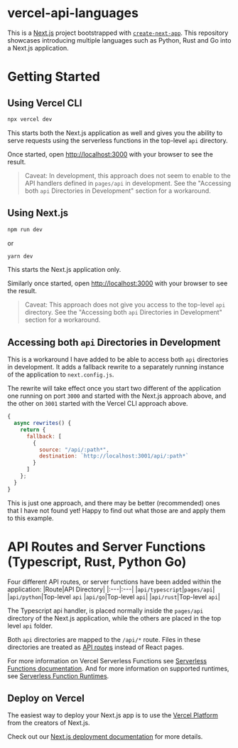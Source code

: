 # vercel-api-languages
This is a [Next.js](https://nextjs.org/) project bootstrapped with [`create-next-app`](https://github.com/vercel/next.js/tree/canary/packages/create-next-app).
This repository showcases introducing multiple languages such as Python, Rust and Go into a Next.js application.

# Getting Started

## Using Vercel CLI
```bash
npx vercel dev
```
This starts both the Next.js application as well and gives you the ability to serve requests using the serverless functions in the top-level `api` directory.

Once started, open [http://localhost:3000](http://localhost:3000) with your browser to see the result.

> Caveat: In development, this approach does not seem to enable to the API handlers defined in `pages/api` in development. See the "Accessing both `api` Directories in Development" section for a workaround.

## Using Next.js
```bash
npm run dev
```
or 
```bash
yarn dev
```

This starts the Next.js application only.

Similarly once started, open [http://localhost:3000](http://localhost:3000) with your browser to see the result.

> Caveat: This approach does not give you access to the top-level `api` directory. See the "Accessing both `api` Directories in Development" section for a workaround.



## Accessing both `api` Directories in Development
This is a workaround I have added to be able to access both `api` directories in development. It adds a fallback rewrite to a separately running instance of the application to `next.config.js`.

The rewrite will take effect once you start two different of the application one running on port `3000` and started with the Next.js approach above, and the other on `3001` started with the Vercel CLI approach above.
```js
{
  async rewrites() {
    return {
      fallback: [
        {
          source: "/api/:path*",
          destination: `http://localhost:3001/api/:path*`
        }
      ]
    };
  }
}
```
This is just one approach, and there may be better (recommended) ones that I have not found yet! Happy to find out what those are and apply them to this example.

# API Routes and Server Functions (Typescript, Rust, Python Go)

Four different API routes, or server functions have been added within the application:
|Route|API Directory|
|:---|:---|
|`api/typescript`|`pages/api`|
|`api/python`|Top-level `api`
|`api/go`|Top-level `api`|
|`api/rust`|Top-level `api`|

The Typescript api handler, is placed normally inside the `pages/api` directory of the Next.js application, while the others are placed in the top level `api` folder.

Both `api` directories are mapped to the `/api/*` route. Files in these directories are treated as [API routes](https://nextjs.org/docs/api-routes/introduction) instead of React pages.

For more information on Vercel Serverless Functions see [Serverless Functions documentation](https://vercel.com/docs/concepts/functions/serverless-functions). And for more information on supported runtimes, see [Serverless Function Runtimes](https://vercel.com/docs/concepts/functions/serverless-functions/runtimes).

## Deploy on Vercel

The easiest way to deploy your Next.js app is to use the [Vercel Platform](https://vercel.com/new?utm_medium=default-template&filter=next.js&utm_source=create-next-app&utm_campaign=create-next-app-readme) from the creators of Next.js.

Check out our [Next.js deployment documentation](https://nextjs.org/docs/deployment) for more details.
